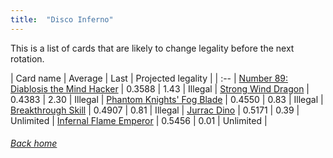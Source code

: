 ```yaml
---
title:  "Disco Inferno"
---
```


This is a list of cards that are likely to change legality before the next rotation.

| Card name | Average | Last | Projected legality |
| :-- |
[Number 89: Diablosis the Mind Hacker](https://db.ygoprodeck.com/card/?search=Number%2089:%20Diablosis%20the%20Mind%20Hacker) | 0.3588 | 1.43 | Illegal |
[Strong Wind Dragon](https://db.ygoprodeck.com/card/?search=Strong%20Wind%20Dragon) | 0.4383 | 2.30 | Illegal |
[Phantom Knights' Fog Blade](https://db.ygoprodeck.com/card/?search=Phantom%20Knights'%20Fog%20Blade) | 0.4550 | 0.83 | Illegal |
[Breakthrough Skill](https://db.ygoprodeck.com/card/?search=Breakthrough%20Skill) | 0.4907 | 0.81 | Illegal |
[Jurrac Dino](https://db.ygoprodeck.com/card/?search=Jurrac%20Dino) | 0.5171 | 0.39 | Unlimited |
[Infernal Flame Emperor](https://db.ygoprodeck.com/card/?search=Infernal%20Flame%20Emperor) | 0.5456 | 0.01 | Unlimited |

###### [Back home](index)